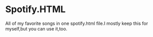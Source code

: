 # Spotify.HTML
All of my favorite songs in one spotify.html file.I mostly keep this for myself,but you can use it,too.
